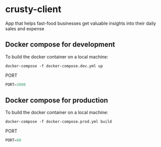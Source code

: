# crusty-client
App that helps fast-food businesses get valuable insights into their daily sales and expense

## Docker compose for development

To build the docker container on a local machine:

```shell
docker-compose -f docker-compose.dev.yml up
```

PORT
```python
PORT=3000
```

## Docker compose for production

To build the docker container on a local machine:

```shell
docker-compose -f docker-compose.prod.yml build
```

PORT
```python
PORT=80
```
